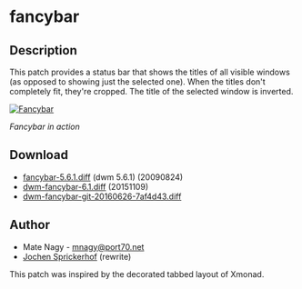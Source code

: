 # fancybar

## Description

This patch provides a status bar that shows the titles of all visible windows
(as opposed to showing just the selected one). When the titles don't completely
fit, they're cropped. The title of the selected window is inverted.

[![Fancybar][1]][1]

*Fancybar in action*

## Download

 * [fancybar-5.6.1.diff](historical/fancybar-5.6.1.diff) (dwm 5.6.1) (20090824)
 * [dwm-fancybar-6.1.diff](dwm-fancybar-6.1.diff) (20151109)
 * [dwm-fancybar-git-20160626-7af4d43.diff](dwm-fancybar-git-20160626-7af4d43.diff)

## Author

 * Mate Nagy - <mnagy@port70.net>
 * [Jochen Sprickerhof](mailto:project@firstname.lastname.de) (rewrite)

This patch was inspired by the decorated tabbed layout of Xmonad.

[1]: http://s27.postimg.org/nvlkivn03/2015_10_14_132203_727x15_scrot.png
